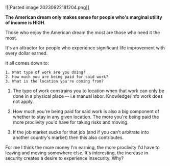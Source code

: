 

![[Pasted image 20230922181204.png]]

**The American dream only makes sense for people who's marginal utility of income is HIGH**.

Those who enjoy the American dream the most are those who need it the most.

It's an attractor for people who experience significant life improvement with every dollar earned.

It all comes down to:

	1. What type of work are you doing?
	2. How much you are being paid for said work?
	3. What is the location you're coming from?

1. The type of work constrains you to location when that work can only be done in a physical place -- i.e manual labor. Knowledge/info work does not apply.

2. How much you're being paid for said work is also a big component of whether to stay in any given location. The more you're being paid the more proclivity you'd have for taking risks and moving.
   
3. If the job market sucks for that job (and if you can't arbitrate into another country's market) then this also contributes.

For me I think the more money I'm earning, the more proclivity I'd have to leaving and moving somewhere else. It's interesting, the increase in security creates a desire to experience insecurity. Why?


